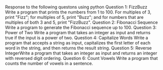 Response to the following questons using python 
Question 1: FizzBuzz
Write a program that prints the numbers from 1 to 100. For multiples of 3, print "Fizz"; for
multiples of 5, print "Buzz"; and for numbers that are multiples of both 3 and 5, print
"FizzBuzz".
Question 2: Fibonacci Sequence
Write a program to generate the Fibonacci sequence up to 100.
Question 3: Power of Two
Write a program that takes an integer as input and returns true if the input is a power of two.
Question 4: Capitalize Words
Write a program that accepts a string as input, capitalizes the first letter of each word in the
string, and then returns the result string.
Question 5: Reverse IntegerWrite a program that takes an integer as input and returns an integer with reversed digit
ordering.
Question 6: Count Vowels
Write a program that counts the number of vowels in a sentence.
